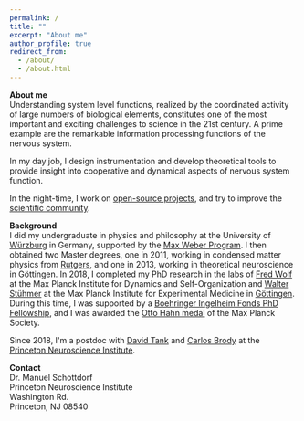 ```yaml
---
permalink: /
title: ""
excerpt: "About me"
author_profile: true
redirect_from: 
  - /about/
  - /about.html
---
```


**About me**<br />
Understanding system level functions, realized by the coordinated activity of large numbers of biological elements, constitutes one of the most important and exciting challenges to science in the 21st century. A prime example are the remarkable information processing functions of the nervous system. 

In my day job, I design instrumentation and develop theoretical tools to provide insight into cooperative and dynamical aspects of nervous system function.<br />

In the night-time, I work on [open-source projects](https://www.medrxiv.org/content/10.1101/2020.10.02.20206037v1), and try to improve the [scientific community](https://elifesciences.org/articles/21718).

**Background**<br />
I did my undergraduate in physics and philosophy at the University of [Würzburg](https://www.physik.uni-wuerzburg.de/en/tp3/people/alumni/m-sc-manuel-schottdorf/) in Germany, supported by the [Max Weber Program](https://www.elitenetzwerk.bayern.de/en/home/funding-programs/max-weber-program). I then obtained two Master degrees, one in 2011, working in condensed matter physics from [Rutgers](http://cgisvr.physics.rutgers.edu/cgi-bin/physdb/genpip.pl?Schottdorf), and one in 2013, working in theoretical neuroscience in Göttingen. In 2018, I completed my PhD research in the labs of [Fred Wolf](https://www.uni-goettingen.de/en/58058.html) at the Max Planck Institute for Dynamics and Self-Organization and [Walter Stühmer](https://www.mpg.de/390599/experimentelle_medizin_wissM3) at the Max Planck Institute for Experimental Medicine in [Göttingen](https://www.ds.mpg.de/staff/20433). During this time, I was supported by a [Boehringer Ingelheim Fonds PhD Fellowship](https://www.bifonds.de/index.html), and I was awarded the [Otto Hahn medal](https://www.mpg.de/prizes/otto-hahn-medal) of the Max Planck Society.<br />

Since 2018, I'm a postdoc with [David Tank](https://pni.princeton.edu/faculty/david-tank) and [Carlos Brody](https://pni.princeton.edu/faculty/carlos-brody) at the [Princeton Neuroscience Institute](https://pni.princeton.edu/directory/manuel-schottdorf).

**Contact**<br />
Dr. Manuel Schottdorf <br />
Princeton Neuroscience Institute<br />
Washington Rd.<br />
Princeton, NJ 08540
